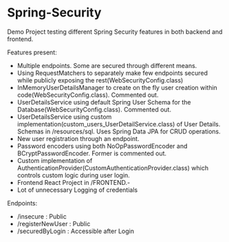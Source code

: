 # Spring-Security
Demo Project testing different Spring Security features in both backend and frontend.

Features present:

- Multiple endpoints. Some are secured through different means.
- Using RequestMatchers to separately make few endpoints secured while publicly exposing the rest(WebSecurityConfig.class)
- InMemoryUserDetailsManager to create on the fly user creation within code(WebSecurityConfig.class). Commented out.
- UserDetailsService using default Spring User Schema for the Database(WebSecurityConfig.class). Commented out.
- UserDetailsService using custom implementation(custom_users_UserDetailService.class) of User Details. Schemas in /resources/sql. Uses Spring Data JPA for CRUD operations.
- New user registration through an endpoint.
- Password encoders using both NoOpPasswordEncoder and BCryptPasswordEncoder. Former is commented out.
- Custom implementation of AuthenticationProvider(CustomAuthenticationProvider.class) which controls custom logic during user login.
- Frontend React Project in /FRONTEND.- 
- Lot of unnecessary Logging of credentials

Endpoints:

- /insecure : Public
- /registerNewUser : Public
- /securedByLogin : Accessible after Login

